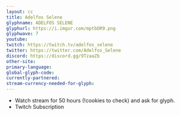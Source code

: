 ```yaml
---
layout: cc
title: Adelfos Selene
glyphname: ADELFOS SELENE
glyphurl: https://i.imgur.com/mptbDR9.png
glyphwave: 7
youtube: 
twitch: https://twitch.tv/adelfos_selene
twitter: https://twitter.com/Adelfos_Selene
discord: https://discord.gg/9TzaaZb
other-site: 
primary-language: 
global-glyph-code: 
currently-partnered: 
stream-currency-needed-for-glyph: 
---
```

* Watch stream for 50 hours (!cookies to check) and ask for glyph.
* Twitch Subscription
